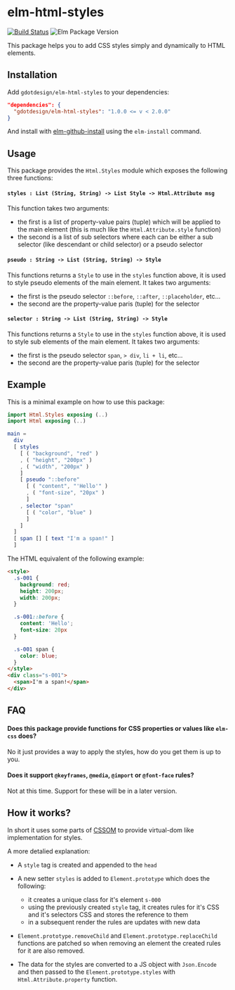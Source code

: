 # elm-html-styles
[![Build Status](https://travis-ci.org/gdotdesign/elm-html-styles.svg?branch=master)](https://travis-ci.org/gdotdesign/elm-html-styles)
![Elm Package Version](https://img.shields.io/badge/elm%20package-1.0.2-brightgreen.svg)

This package helps you to add CSS styles simply and dynamically to HTML
elements.

## Installation
Add `gdotdesign/elm-html-styles` to your dependencies:

```json
"dependencies": {
  "gdotdesign/elm-html-styles": "1.0.0 <= v < 2.0.0"
}
```

And install with [elm-github-install](https://github.com/gdotdesign/elm-github-install)
using the `elm-install` command.

## Usage
This package provides the `Html.Styles` module which exposes the following
three functions:

#### `styles : List (String, String) -> List Style -> Html.Attribute msg`
This function takes two arguments:

* the first is a list of property-value pairs (tuple) which will be applied to
  the main element (this is much like the `Html.Attribute.style` function)
* the second is a list of sub selectors where each can be either a sub selector
  (like descendant or child selector) or a pseudo selector

#### `pseudo : String -> List (String, String) -> Style`
This functions returns a `Style` to use in the `styles` function above, it is
used to style pseudo elements of the main element. It takes two arguments:

* the first is the pseudo selector `::before`, `::after`, `::placeholder`, etc...
* the second are the property-value paris (tuple) for the selector

#### `selector : String -> List (String, String) -> Style`
This functions returns a `Style` to use in the `styles` function above, it is
used to style sub elements of the main element. It takes two arguments:

* the first is the pseudo selector `span`, `> div`, `li + li`, etc...
* the second are the property-value paris (tuple) for the selector

## Example
This is a minimal example on how to use this package:

```elm
import Html.Styles exposing (..)
import Html exposing (..)

main =
  div
  [ styles
    [ ( "background", "red" )
    , ( "height", "200px" )
    , ( "width", "200px" )
    ]
    [ pseudo "::before"
      [ ( "content", "'Hello'" )
      , ( "font-size", "20px" )
      ]
    , selector "span"
      [ ( "color", "blue" )
      ]
    ]
  ]
  [ span [] [ text "I'm a span!" ]
  ]

```

The HTML equivalent of the following example:

```html
<style>
  .s-001 {
    background: red;
    height: 200px;
    width: 200px;
  }

  .s-001::before {
    content: 'Hello';
    font-size: 20px
  }

  .s-001 span {
    color: blue;
  }
</style>
<div class="s-001">
  <span>I'm a span!</span>
</div>
```

## FAQ

#### Does this package provide functions for CSS properties or values like `elm-css` does?
No it just provides a way to apply the styles, how do you get them is up to you.

#### Does it support `@keyframes`, `@media`, `@import` or `@font-face` rules?
Not at this time. Support for these will be in a later version.

## How it works?
In short it uses some parts of [CSSOM](https://developer.mozilla.org/en-US/docs/Web/API/CSS_Object_Model)
to provide virtual-dom like implementation for styles.

A more detalied explanation:

* A `style` tag is created and appended to the `head`

* A new setter `styles` is added to `Element.prototype` which does the following:
  * it creates a unique class for it's element `s-000`
  * using the previously created `style` tag, it creates rules for it's CSS and
    it's selectors CSS and stores the reference to them
  * in a subsequent render the rules are updates with new data

* `Element.prototype.removeChild` and `Element.prototype.replaceChild` functions
  are patched so when removing an element the created rules for it are
  also removed.

* The data for the styles are converted to a JS object with `Json.Encode` and then
  passed to the `Element.prototype.styles` with `Html.Attribute.property`
  function.

